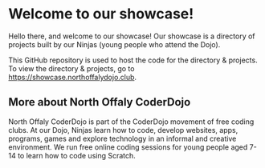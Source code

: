 # Welcome to our showcase!

Hello there, and welcome to our showcase! Our showcase is a directory of projects built by our Ninjas (young people who attend the Dojo).

This GitHub repository is used to host the code for the directory & projects. To view the directory & projects, go to https://showcase.northoffalydojo.club. 

## More about North Offaly CoderDojo

North Offaly CoderDojo is part of the CoderDojo movement of free coding clubs. At our Dojo, Ninjas learn how to code, develop websites, apps, programs, games and explore technology in an informal and creative environment.
We run free online coding sessions for young people aged 7-14 to learn how to code using Scratch.
